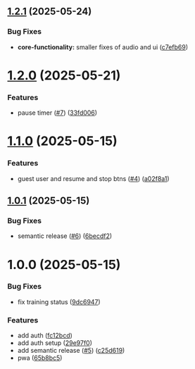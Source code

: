 ## [1.2.1](https://github.com/kschrenk/overmighty-timer/compare/v1.2.0...v1.2.1) (2025-05-24)


### Bug Fixes

* **core-functionality:** smaller fixes of audio and ui ([c7efb69](https://github.com/kschrenk/overmighty-timer/commit/c7efb69de2ccc1f14f9c6755365719d7083b5e0c))

# [1.2.0](https://github.com/kschrenk/overmighty-timer/compare/v1.1.0...v1.2.0) (2025-05-21)


### Features

* pause timer ([#7](https://github.com/kschrenk/overmighty-timer/issues/7)) ([33fd006](https://github.com/kschrenk/overmighty-timer/commit/33fd00623ec0666edaff897437b2ffb6fabf8d0b))

# [1.1.0](https://github.com/kschrenk/overmighty-timer/compare/v1.0.1...v1.1.0) (2025-05-15)


### Features

* guest user and resume and stop btns ([#4](https://github.com/kschrenk/overmighty-timer/issues/4)) ([a02f8a1](https://github.com/kschrenk/overmighty-timer/commit/a02f8a1c3b3c0368e49135dca761d5fe9533d645))

## [1.0.1](https://github.com/kschrenk/overmighty-timer/compare/v1.0.0...v1.0.1) (2025-05-15)


### Bug Fixes

* semantic release ([#6](https://github.com/kschrenk/overmighty-timer/issues/6)) ([6becdf2](https://github.com/kschrenk/overmighty-timer/commit/6becdf2afaa5aed3b1011f6c07049c7c73c689f4))

# 1.0.0 (2025-05-15)


### Bug Fixes

* fix training status ([9dc6947](https://github.com/kschrenk/overmighty-timer/commit/9dc6947e00fad7c0aa07a4567e097a57f55a6144))


### Features

* add auth ([fc12bcd](https://github.com/kschrenk/overmighty-timer/commit/fc12bcd0054610283ed4520a37585149e089222a))
* add auth setup ([29e97f0](https://github.com/kschrenk/overmighty-timer/commit/29e97f023b9cd6053079d9fd811083036c6828a6))
* add semantic release ([#5](https://github.com/kschrenk/overmighty-timer/issues/5)) ([c25d619](https://github.com/kschrenk/overmighty-timer/commit/c25d61976c3d749745231add050e40207c81de6b))
* pwa ([65b8bc5](https://github.com/kschrenk/overmighty-timer/commit/65b8bc5eb56462ed0af53b1fb67dd853d961aae3))
